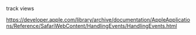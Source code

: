 track views

https://developer.apple.com/library/archive/documentation/AppleApplications/Reference/SafariWebContent/HandlingEvents/HandlingEvents.html

